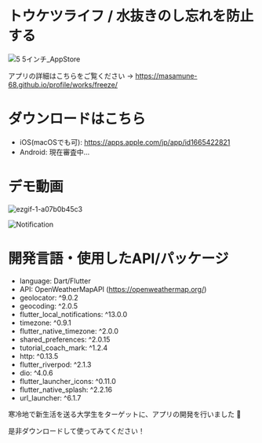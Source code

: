 
# トウケツライフ / 水抜きのし忘れを防止する
![5 5インチ_AppStore](https://user-images.githubusercontent.com/74311952/213666331-e40f394a-d28a-4707-a122-efaffb441043.png)

アプリの詳細はこちらをご覧ください → https://masamune-68.github.io/profile/works/freeze/

# ダウンロードはこちら
* iOS(macOSでも可): https://apps.apple.com/jp/app/id1665422821
* Android: 現在審査中...

# デモ動画

![ezgif-1-a07b0b45c3](https://user-images.githubusercontent.com/74311952/213666727-27deec37-e1c0-4269-ab57-b0d0039b817a.gif)

![Notification](https://user-images.githubusercontent.com/74311952/213666831-27592359-690d-4811-9411-2ab33c545c40.gif)

# 開発言語・使用したAPI/パッケージ

* language: Dart/Flutter
* API: OpenWeatherMapAPI (https://openweathermap.org/)
* geolocator: ^9.0.2
* geocoding: ^2.0.5
* flutter_local_notifications: ^13.0.0
* timezone: ^0.9.1
* flutter_native_timezone: ^2.0.0
* shared_preferences: ^2.0.15
* tutorial_coach_mark: ^1.2.4
* http: ^0.13.5
* flutter_riverpod: ^2.1.3
* dio: ^4.0.6
* flutter_launcher_icons: ^0.11.0
* flutter_native_splash: ^2.2.16
* url_launcher: ^6.1.7



寒冷地で新生活を送る大学生をターゲットに、アプリの開発を行いました 🚀

是非ダウンロードして使ってみてください！